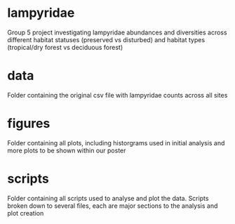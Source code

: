 # lampyridae
Group 5 project investigating lampyridae abundances and diversities across different habitat statuses (preserved vs disturbed) and habitat types (tropical/dry forest vs deciduous forest)

# data
Folder containing the original csv file with lampyridae counts across all sites

# figures
Folder containing all plots, including historgrams used in initial analysis and more plots to be shown within our poster

# scripts
Folder containing all scripts used to analyse and plot the data. Scripts broken down to several files, each are major sections to the analysis and plot creation
